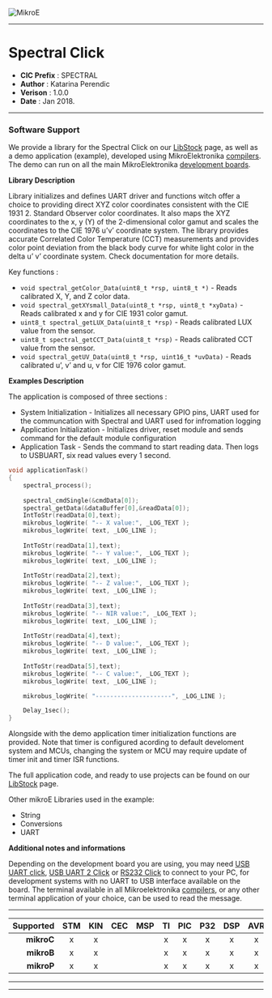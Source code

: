 ![MikroE](http://www.mikroe.com/img/designs/beta/logo_small.png)

---

# Spectral Click

- **CIC Prefix**  : SPECTRAL
- **Author**      : Katarina Perendic
- **Verison**     : 1.0.0
- **Date**        : Jan 2018.

---

### Software Support

We provide a library for the Spectral Click on our [LibStock](https://libstock.mikroe.com/projects/view/2348/spectral-click) 
page, as well as a demo application (example), developed using MikroElektronika 
[compilers](http://shop.mikroe.com/compilers). The demo can run on all the main 
MikroElektronika [development boards](http://shop.mikroe.com/development-boards).

**Library Description**

Library initializes and defines UART driver and functions witch offer a choice to providing direct XYZ color coordinates consistent with the CIE 1931 
2. Standard Observer color coordinates. It also maps the XYZ coordinates to the x, y (Y) of the 2-dimensional color gamut and scales the coordinates 
to the CIE 1976 u’v’ coordinate system. The library provides accurate Correlated Color Temperature (CCT) measurements and provides color point deviation 
from the black body curve for white light color in the delta u’ v’ coordinate system. Check documentation for more details.

Key functions :

- ``` void spectral_getColor_Data(uint8_t *rsp, uint8_t *) ``` - Reads calibrated X, Y, and Z color data.
- ``` void spectral_getXYsmall_Data(uint8_t *rsp, uint8_t *xyData) ``` - Reads calibrated x and y for CIE 1931 color gamut.
- ``` uint8_t spectral_getLUX_Data(uint8_t *rsp) ``` - Reads calibrated LUX value from the sensor.
- ``` uint8_t spectral_getCCT_Data(uint8_t *rsp) ``` - Reads calibrated CCT value from the sensor.
- ``` void spectral_getUV_Data(uint8_t *rsp, uint16_t *uvData) ``` - Reads calibrated u’, v’ and u, v for CIE 1976 color gamut.

**Examples Description**

The application is composed of three sections :

- System Initialization - Initializes all necessary GPIO pins, UART used for
the communcation with Spectral and UART used for infromation logging
- Application Initialization - Initializes driver, reset module and sends
command for the default module configuration
- Application Task - Sends the command to start reading data. 
   Then logs to USBUART, six read values every 1 second.
   

```.c
void applicationTask()
{
    spectral_process();
    
    spectral_cmdSingle(&cmdData[0]);
    spectral_getData(&dataBuffer[0],&readData[0]);
    IntToStr(readData[0],text);
    mikrobus_logWrite( "-- X value:", _LOG_TEXT );
    mikrobus_logWrite( text, _LOG_LINE );
    
    IntToStr(readData[1],text);
    mikrobus_logWrite( "-- Y value:", _LOG_TEXT );
    mikrobus_logWrite( text, _LOG_LINE );
    
    IntToStr(readData[2],text);
    mikrobus_logWrite( "-- Z value:", _LOG_TEXT );
    mikrobus_logWrite( text, _LOG_LINE );
    
    IntToStr(readData[3],text);
    mikrobus_logWrite( "-- NIR value:", _LOG_TEXT );
    mikrobus_logWrite( text, _LOG_LINE );
    
    IntToStr(readData[4],text);
    mikrobus_logWrite( "-- D value:", _LOG_TEXT );
    mikrobus_logWrite( text, _LOG_LINE );
    
    IntToStr(readData[5],text);
    mikrobus_logWrite( "-- C value:", _LOG_TEXT );
    mikrobus_logWrite( text, _LOG_LINE );

    mikrobus_logWrite( "---------------------", _LOG_LINE );

    Delay_1sec();
}
```

Alongside with the demo application timer initialization functions are provided.
Note that timer is configured acording to default develoment system and 
MCUs, changing the system or MCU may require update of timer init and timer ISR 
functions.

The full application code, and ready to use projects can be found on our 
[LibStock](https://libstock.mikroe.com/projects/view/2348/spectral-click) page.

Other mikroE Libraries used in the example:

- String
- Conversions
- UART

**Additional notes and informations**

Depending on the development board you are using, you may need 
[USB UART click](http://shop.mikroe.com/usb-uart-click), 
[USB UART 2 Click](http://shop.mikroe.com/usb-uart-2-click) or 
[RS232 Click](http://shop.mikroe.com/rs232-click) to connect to your PC, for 
development systems with no UART to USB interface available on the board. The 
terminal available in all Mikroelektronika 
[compilers](http://shop.mikroe.com/compilers), or any other terminal application 
of your choice, can be used to read the message.

---

| **Supported** | STM | KIN | CEC | MSP | TI  | PIC | P32 | DSP | AVR | FT90x |
|--------------:|:---:|:---:|:---:|:---:|:---:|:---:|:---:|:---:|:---:|:-----:|
| **mikroC**    |  x  |  x  |     |     |  x  |  x  |  x  |  x  |  x  |   x   |
| **mikroB**    |  x  |  x  |     |     |  x  |  x  |  x  |  x  |  x  |   x   |
| **mikroP**    |  x  |  x  |     |     |  x  |  x  |  x  |  x  |  x  |   x   |

---
---
